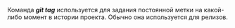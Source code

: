 Команда ***git tag*** используется для задания постоянной метки на какой-либо момент в истории проекта. Обычно она используется для релизов.